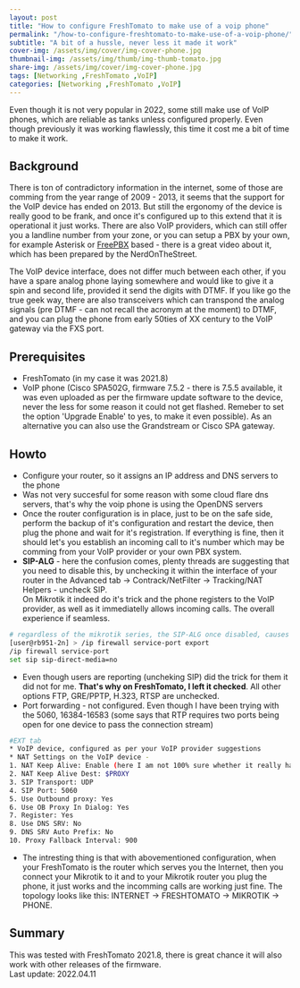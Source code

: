 ```yaml
---
layout: post
title: "How to configure FreshTomato to make use of a voip phone"
permalink: "/how-to-configure-freshtomato-to-make-use-of-a-voip-phone/"
subtitle: "A bit of a hussle, never less it made it work"
cover-img: /assets/img/cover/img-cover-phone.jpg
thumbnail-img: /assets/img/thumb/img-thumb-tomato.jpg
share-img: /assets/img/cover/img-cover-phone.jpg
tags: [Networking ,FreshTomato ,VoIP]
categories: [Networking ,FreshTomato ,VoIP]
---
```

Even though it is not very popular in 2022, some still make use of VoIP phones, which are reliable as tanks unless configured properly. Even though previously it was working flawlessly, this time it cost me a bit of time to make it work.

## Background
There is ton of contradictory information in the internet, some of those are comming from the year range of 2009 - 2013, it seems that the support for the VoIP device has ended on 2013. But still the ergonomy of the device is really good to be frank, and once it's configured up to this extend that it is operational it just works. There are also VoIP providers, which can still offer you a landline number from your zone, or you can setup a PBX by your own, for example Asterisk or [FreePBX](https://nerdonthestreet.com/episode/tech/freepbx-showcase) based - there is a great video about it, which has been prepared by the NerdOnTheStreet.

The VoIP device interface, does not differ much between each other, if you have a spare analog phone laying somewhere and would like to give it a spin and second life, provided it send the digits with DTMF. If you like go the true geek way, there are also transceivers which can transpond the analog signals (pre DTMF - can not recall the acronym at the moment) to DTMF, and you can plug the phone from early 50ties of XX century to the VoIP gateway via the FXS port.

## Prerequisites
+ FreshTomato (in my case it was 2021.8)
+ VoIP phone (Cisco SPA502G, firmware 7.5.2 - there is 7.5.5 available, it was even uploaded as per the firmware update software to the device, never the less for some reason it could not get flashed. Remeber to set the option 'Upgrade Enable' to yes, to make it even possible). As an alternative you can also use the Grandstream or Cisco SPA gateway.

## Howto
+ Configure your router, so it assigns an IP address and DNS servers to the phone
+ Was not very succesful for some reason with some cloud flare dns servers, that's why the voip phone is using the OpenDNS servers
+ Once the router configuration is in place, just to be on the safe side, perform the backup of it's configuration and restart the device, then plug the phone and wait for it's registration. If everything is fine, then it should let's you establish an incoming call to it's number which may be comming from your VoIP provider or your own PBX system.
+ **SIP-ALG** - here the confusion comes, plenty threads are suggesting that you need to disable this, by unchecking it within the interface of your router in the Advanced tab -> Contrack/NetFilter -> Tracking/NAT Helpers - uncheck SIP.<br>
On Mikrotik it indeed do it's trick and the phone registers to the VoIP provider, as well as it immediatelly allows incoming calls. The overall experience if seamless.<br>

```bash
# regardless of the mikrotik series, the SIP-ALG once disabled, causes the your VoIP phone works flawlessly
[user@rb951-2n] > /ip firewall service-port export 
/ip firewall service-port
set sip sip-direct-media=no
```

+ Even though users are reporting (uncheking SIP) did the trick for them it did not for me. **That's why on FreshTomato, I left it checked**. All other options FTP, GRE/PPTP, H.323, RTSP are unchecked.
+ Port forwarding - not configured. Even though I have been trying with the 5060, 16384-16583 (some says that RTP requires two ports being open for one device to pass the connection stream)
```bash
#EXT tab
* VoIP device, configured as per your VoIP provider suggestions
* NAT Settings on the VoIP device - 
1. NAT Keep Alive: Enable (here I am not 100% sure whether it really have to be set, and some says that it cause the SPA502G to hung - will observe that)
2. NAT Keep Alive Dest: $PROXY
3. SIP Transport: UDP
4. SIP Port: 5060
5. Use Outbound proxy: Yes
6. Use OB Proxy In Dialog: Yes
7. Register: Yes
8. Use DNS SRV: No
9. DNS SRV Auto Prefix: No
10. Proxy Fallback Interval: 900
```
+ The intresting thing is that with abovementioned configuration, when your FreshTomato is the router which serves you the Internet, then you connect your Mikrotik to it and to your Mikrotik router you plug the phone, it just works and the incomming calls are working just fine. The topology looks like this: INTERNET -> FRESHTOMATO -> MIKROTIK -> PHONE.

## Summary
This was tested with FreshTomato 2021.8, there is great chance it will also work with other releases of the firmware.<br>
Last update: 2022.04.11